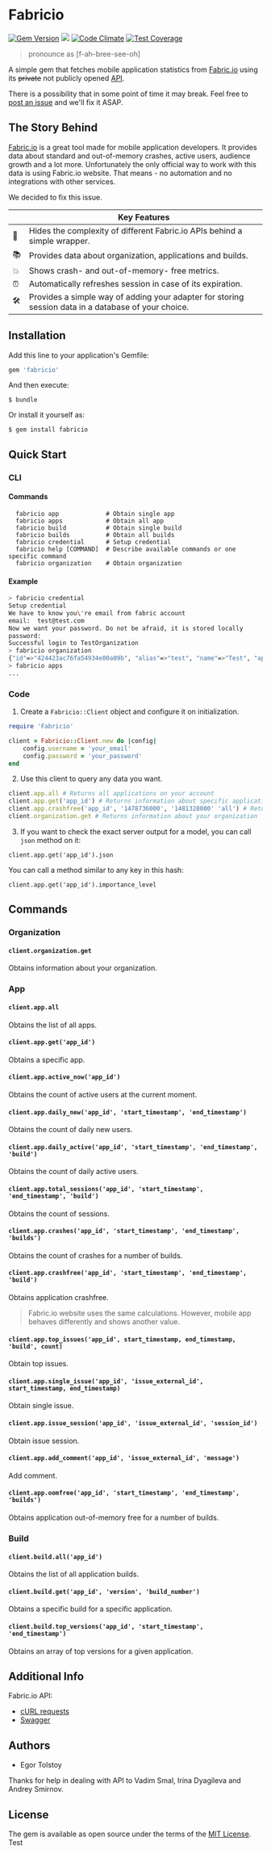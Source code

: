 
# Fabricio

[![Gem Version](https://badge.fury.io/rb/fabricio.svg)](https://badge.fury.io/rb/fabricio)
[![](https://travis-ci.org/strongself/fabricio.svg?branch=develop)](https://travis-ci.org/strongself/fabricio)
[![Code Climate](https://codeclimate.com/github/strongself/fabricio/badges/gpa.svg)](https://codeclimate.com/github/strongself/fabricio)
[![Test Coverage](https://codeclimate.com/github/strongself/fabricio/badges/coverage.svg)](https://codeclimate.com/github/strongself/fabricio/coverage)

> pronounce as [f-ah-bree-see-oh]

A simple gem that fetches mobile application statistics from [Fabric.io](http://fabric.io) using its ~~private~~ not publicly opened [API](https://github.com/strongself/fabricio/blob/develop/docs/api_reference.md).

There is a possibility that in some point of time it may break. Feel free to [post an issue](https://github.com/strongself/fabricio/issues) and we'll fix it ASAP.

## The Story Behind

[Fabric.io](http://fabric.io) is a great tool made for mobile application developers. It provides data about standard and out-of-memory crashes, active users, audience growth and a lot more. Unfortunately the only official way to work with this data is using Fabric.io website. That means - no automation and no integrations with other services.

We decided to fix this issue.

|         | Key Features|
|---------|---------------|
|🍫 | Hides the complexity of different Fabric.io APIs behind a simple wrapper.|
|📚 | Provides data about organization, applications and builds.|
|💥 | Shows crash- and out-of-memory- free metrics.|
|⏰  | Automatically refreshes session in case of its expiration.|
|🛠 | Provides a simple way of adding your adapter for storing session data in a database of your choice.|

## Installation

Add this line to your application's Gemfile:

```ruby
gem 'fabricio'
```

And then execute:

    $ bundle

Or install it yourself as:

    $ gem install fabricio

## Quick Start

### CLI
#### Commands
```
  fabricio app             # Obtain single app
  fabricio apps            # Obtain all app
  fabricio build           # Obtain single build
  fabricio builds          # Obtain all builds
  fabricio credential      # Setup credential
  fabricio help [COMMAND]  # Describe available commands or one specific command
  fabricio organization    # Obtain organization
```
#### Example
```bash
> fabricio credential
Setup credential
We have to know you\'re email from fabric account
email:  test@test.com
Now we want your password. Do not be afraid, it is stored locally
password:
Successful login to TestOrganization
> fabricio organization
{"id"=>"424423ac76fa54934e00a09b", "alias"=>"test", "name"=>"Test", "api_key"=>"19ac3e6195b1900ada120c1e0c1230a818626d55", "enrollments"=>{"answers_enhanced_feature_set_enabled_for_new_apps"=>"false", "answers_ip_address_tracking_enabled_for_new_apps"=>"true", "beta_distribution"=>"true"}, "accounts_count"=>100, "mopub_id"=>"11142", "sdk_organization"=>true, "apps_counts"=>{"ios"=>9}, "build_secret"=>"fdda1e597843e25731848bb46eec2cc893ea86847e22d5f44567ecd48ff4e32"}
> fabricio apps
...
```

### Code
1. Create a `Fabricio::Client` object and configure it on initialization.

  ```ruby
  require 'Fabricio'

  client = Fabricio::Client.new do |config|
      config.username = 'your_email'
      config.password = 'your_password'
  end
  ```

2. Use this client to query any data you want.

  ```ruby
  client.app.all # Returns all applications on your account
  client.app.get('app_id') # Returns information about specific application
  client.app.crashfree('app_id', '1478736000', '1481328000' 'all') # Returns application crashfree for a given period of time
  client.organization.get # Returns information about your organization
  ```

3. If you want to check the exact server output for a model, you can call `json` method on it:

  `client.app.get('app_id').json`

  You can call a method similar to any key in this hash:

  `client.app.get('app_id').importance_level`

## Commands

### Organization

#### `client.organization.get`

Obtains information about your organization.

### App

#### `client.app.all`

Obtains the list of all apps.

#### `client.app.get('app_id')`

Obtains a specific app.

#### `client.app.active_now('app_id')`

Obtains the count of active users at the current moment.

#### `client.app.daily_new('app_id', 'start_timestamp', 'end_timestamp')`

Obtains the count of daily new users.

#### `client.app.daily_active('app_id', 'start_timestamp', 'end_timestamp', 'build')`

Obtains the count of daily active users.

#### `client.app.total_sessions('app_id', 'start_timestamp', 'end_timestamp', 'build')`

Obtains the count of sessions.

#### `client.app.crashes('app_id', 'start_timestamp', 'end_timestamp', 'builds')`

Obtains the count of crashes for a number of builds.

#### `client.app.crashfree('app_id', 'start_timestamp', 'end_timestamp', 'build')`

Obtains application crashfree.

> Fabric.io website uses the same calculations. However, mobile app behaves differently and shows another value.

#### `client.app.top_issues('app_id', start_timestamp, end_timestamp, 'build', count)`

Obtain top issues.

#### `client.app.single_issue('app_id', 'issue_external_id', start_timestamp, end_timestamp)`

Obtain single issue.

#### `client.app.issue_session('app_id', 'issue_external_id', 'session_id')`

Obtain issue session.

#### `client.app.add_comment('app_id', 'issue_external_id', 'message')`

Add comment.

#### `client.app.oomfree('app_id', 'start_timestamp', 'end_timestamp', 'builds')`

Obtains application out-of-memory free for a number of builds.

### Build

#### `client.build.all('app_id')`

Obtains the list of all application builds.

#### `client.build.get('app_id', 'version', 'build_number')`

Obtains a specific build for a specific application.

#### `client.build.top_versions('app_id', 'start_timestamp', 'end_timestamp')`

Obtains an array of top versions for a given application.

## Additional Info

Fabric.io API:

- [cURL requests](https://github.com/strongself/fabricio/blob/develop/docs/api_reference.md)
- [Swagger](https://github.com/strongself/fabricio/blob/develop/docs/swagger-api.json)

## Authors

- Egor Tolstoy

Thanks for help in dealing with API to Vadim Smal, Irina Dyagileva and Andrey Smirnov.

## License

The gem is available as open source under the terms of the [MIT License](http://opensource.org/licenses/MIT).
Test
